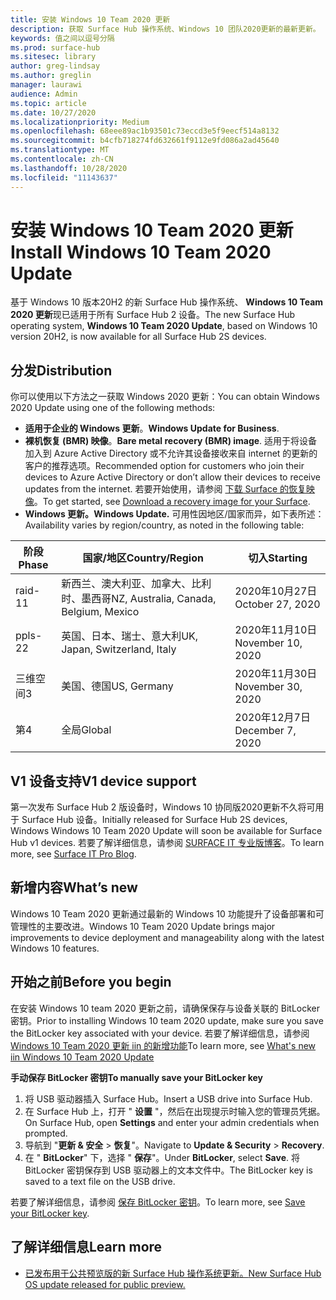 ```yaml
---
title: 安装 Windows 10 Team 2020 更新
description: 获取 Surface Hub 操作系统、Windows 10 团队2020更新的最新更新。
keywords: 值之间以逗号分隔
ms.prod: surface-hub
ms.sitesec: library
author: greg-lindsay
ms.author: greglin
manager: laurawi
audience: Admin
ms.topic: article
ms.date: 10/27/2020
ms.localizationpriority: Medium
ms.openlocfilehash: 68eee89ac1b93501c73eccd3e5f9eecf514a8132
ms.sourcegitcommit: b4cfb718274fd632661f9112e9fd086a2ad45640
ms.translationtype: MT
ms.contentlocale: zh-CN
ms.lasthandoff: 10/28/2020
ms.locfileid: "11143637"
---
```

# <span data-ttu-id="abe06-104">安装 Windows 10 Team 2020 更新</span><span class="sxs-lookup"><span data-stu-id="abe06-104">Install Windows 10 Team 2020 Update</span></span> 

<span data-ttu-id="abe06-105">基于 Windows 10 版本20H2 的新 Surface Hub 操作系统、 **Windows 10 Team 2020 更新**现已适用于所有 Surface Hub 2 设备。</span><span class="sxs-lookup"><span data-stu-id="abe06-105">The new Surface Hub operating system, **Windows 10 Team 2020 Update**, based on Windows 10 version 20H2, is now available for all Surface Hub 2S devices.</span></span>  

## <span data-ttu-id="abe06-106">分发</span><span class="sxs-lookup"><span data-stu-id="abe06-106">Distribution</span></span>

<span data-ttu-id="abe06-107">你可以使用以下方法之一获取 Windows 2020 更新：</span><span class="sxs-lookup"><span data-stu-id="abe06-107">You can obtain Windows 2020 Update using one of the following methods:</span></span>

- <span data-ttu-id="abe06-108">**适用于企业的 Windows 更新**。</span><span class="sxs-lookup"><span data-stu-id="abe06-108">**Windows Update for Business**.</span></span>
- <span data-ttu-id="abe06-109">**裸机恢复 (BMR) 映像**。</span><span class="sxs-lookup"><span data-stu-id="abe06-109">**Bare metal recovery (BMR) image**.</span></span> <span data-ttu-id="abe06-110">适用于将设备加入到 Azure Active Directory 或不允许其设备接收来自 internet 的更新的客户的推荐选项。</span><span class="sxs-lookup"><span data-stu-id="abe06-110">Recommended option for customers who join their devices to Azure Active Directory or don’t allow their devices to receive updates from the internet.</span></span> <span data-ttu-id="abe06-111">若要开始使用，请参阅 [下载 Surface 的恢复映像](https://support.microsoft.com/surfacerecoveryimage)。</span><span class="sxs-lookup"><span data-stu-id="abe06-111">To get started, see [Download a recovery image for your Surface](https://support.microsoft.com/surfacerecoveryimage).</span></span>
- **<span data-ttu-id="abe06-112">Windows 更新。</span><span class="sxs-lookup"><span data-stu-id="abe06-112">Windows Update.</span></span>** <span data-ttu-id="abe06-113">可用性因地区/国家而异，如下表所述：</span><span class="sxs-lookup"><span data-stu-id="abe06-113">Availability varies by region/country, as noted in the following table:</span></span>

| <span data-ttu-id="abe06-114">阶段</span><span class="sxs-lookup"><span data-stu-id="abe06-114">Phase</span></span> | <span data-ttu-id="abe06-115">国家/地区</span><span class="sxs-lookup"><span data-stu-id="abe06-115">Country/Region</span></span>                         | <span data-ttu-id="abe06-116">切入</span><span class="sxs-lookup"><span data-stu-id="abe06-116">Starting</span></span>          |
| ----- | -------------------------------------- | ----------------- |
| <span data-ttu-id="abe06-117">raid-1</span><span class="sxs-lookup"><span data-stu-id="abe06-117">1</span></span>     | <span data-ttu-id="abe06-118">新西兰、澳大利亚、加拿大、比利时、墨西哥</span><span class="sxs-lookup"><span data-stu-id="abe06-118">NZ, Australia, Canada, Belgium, Mexico</span></span> | <span data-ttu-id="abe06-119">2020年10月27日</span><span class="sxs-lookup"><span data-stu-id="abe06-119">October 27, 2020</span></span>  |
| <span data-ttu-id="abe06-120">ppls-2</span><span class="sxs-lookup"><span data-stu-id="abe06-120">2</span></span>     | <span data-ttu-id="abe06-121">英国、日本、瑞士、意大利</span><span class="sxs-lookup"><span data-stu-id="abe06-121">UK, Japan, Switzerland, Italy</span></span>          | <span data-ttu-id="abe06-122">2020年11月10日</span><span class="sxs-lookup"><span data-stu-id="abe06-122">November 10, 2020</span></span> |
| <span data-ttu-id="abe06-123">三维空间</span><span class="sxs-lookup"><span data-stu-id="abe06-123">3</span></span>     | <span data-ttu-id="abe06-124">美国、德国</span><span class="sxs-lookup"><span data-stu-id="abe06-124">US, Germany</span></span>                            | <span data-ttu-id="abe06-125">2020年11月30日</span><span class="sxs-lookup"><span data-stu-id="abe06-125">November 30, 2020</span></span> |
| <span data-ttu-id="abe06-126">第</span><span class="sxs-lookup"><span data-stu-id="abe06-126">4</span></span>     | <span data-ttu-id="abe06-127">全局</span><span class="sxs-lookup"><span data-stu-id="abe06-127">Global</span></span>                                 | <span data-ttu-id="abe06-128">2020年12月7日</span><span class="sxs-lookup"><span data-stu-id="abe06-128">December 7, 2020</span></span>  |


## <span data-ttu-id="abe06-129">V1 设备支持</span><span class="sxs-lookup"><span data-stu-id="abe06-129">V1 device support</span></span> 

<span data-ttu-id="abe06-130">第一次发布 Surface Hub 2 版设备时，Windows 10 协同版2020更新不久将可用于 Surface Hub 设备。</span><span class="sxs-lookup"><span data-stu-id="abe06-130">Initially released for Surface Hub 2S devices, Windows Windows 10 Team 2020 Update will soon be available for Surface Hub v1 devices.</span></span> <span data-ttu-id="abe06-131">若要了解详细信息，请参阅 [SURFACE IT 专业版博客](https://techcommunity.microsoft.com/t5/surface-it-pro-blog/surface-hub-windows-10-team-2020-update-available-october-27/ba-p/1810739)。</span><span class="sxs-lookup"><span data-stu-id="abe06-131">To learn more, see [Surface IT Pro Blog](https://techcommunity.microsoft.com/t5/surface-it-pro-blog/surface-hub-windows-10-team-2020-update-available-october-27/ba-p/1810739).</span></span>
 
## <span data-ttu-id="abe06-132">新增内容</span><span class="sxs-lookup"><span data-stu-id="abe06-132">What’s new</span></span>

<span data-ttu-id="abe06-133">Windows 10 Team 2020 更新通过最新的 Windows 10 功能提升了设备部署和可管理性的主要改进。</span><span class="sxs-lookup"><span data-stu-id="abe06-133">Windows 10 Team 2020 Update brings major improvements to device deployment and manageability along with the latest Windows 10 features.</span></span> 
 
## <span data-ttu-id="abe06-134">开始之前</span><span class="sxs-lookup"><span data-stu-id="abe06-134">Before you begin</span></span>

<span data-ttu-id="abe06-135">在安装 Windows 10 team 2020 更新之前，请确保保存与设备关联的 BitLocker 密钥。</span><span class="sxs-lookup"><span data-stu-id="abe06-135">Prior to installing Windows 10 team 2020 update, make sure you save the BitLocker key associated with your device.</span></span> <span data-ttu-id="abe06-136">若要了解详细信息，请参阅 [Windows 10 Team 2020 更新 iin 的新增功能](surface-hub-2020-update-whats-new.md)</span><span class="sxs-lookup"><span data-stu-id="abe06-136">To learn more, see [What's new iin Windows 10 Team 2020 Update](surface-hub-2020-update-whats-new.md)</span></span>

**<span data-ttu-id="abe06-137">手动保存 BitLocker 密钥</span><span class="sxs-lookup"><span data-stu-id="abe06-137">To manually save your BitLocker key</span></span>**

1. <span data-ttu-id="abe06-138">将 USB 驱动器插入 Surface Hub。</span><span class="sxs-lookup"><span data-stu-id="abe06-138">Insert a USB drive into Surface Hub.</span></span>
2. <span data-ttu-id="abe06-139">在 Surface Hub 上，打开 " **设置** "，然后在出现提示时输入您的管理员凭据。</span><span class="sxs-lookup"><span data-stu-id="abe06-139">On Surface Hub, open **Settings** and enter your admin credentials when prompted.</span></span>
3. <span data-ttu-id="abe06-140">导航到 "**更新 & 安全**  >  **恢复**"。</span><span class="sxs-lookup"><span data-stu-id="abe06-140">Navigate to **Update & Security** > **Recovery**.</span></span>
4. <span data-ttu-id="abe06-141">在 " **BitLocker**" 下，选择 " **保存**"。</span><span class="sxs-lookup"><span data-stu-id="abe06-141">Under **BitLocker**, select **Save**.</span></span> <span data-ttu-id="abe06-142">将 BitLocker 密钥保存到 USB 驱动器上的文本文件中。</span><span class="sxs-lookup"><span data-stu-id="abe06-142">The BitLocker key is saved to a text file on the USB drive.</span></span>

<span data-ttu-id="abe06-143">若要了解详细信息，请参阅 [保存 BitLocker 密钥](save-bitlocker-key-surface-hub.md)。</span><span class="sxs-lookup"><span data-stu-id="abe06-143">To learn more, see [Save your BitLocker key](save-bitlocker-key-surface-hub.md).</span></span>


## <span data-ttu-id="abe06-144">了解详细信息</span><span class="sxs-lookup"><span data-stu-id="abe06-144">Learn more</span></span>


- [<span data-ttu-id="abe06-145">已发布用于公共预览版的新 Surface Hub 操作系统更新。</span><span class="sxs-lookup"><span data-stu-id="abe06-145">New Surface Hub OS update released for public preview.</span></span>](https://techcommunity.microsoft.com/t5/surface-it-pro-blog/new-surface-hub-os-update-released-for-public-preview/ba-p/1534823)

